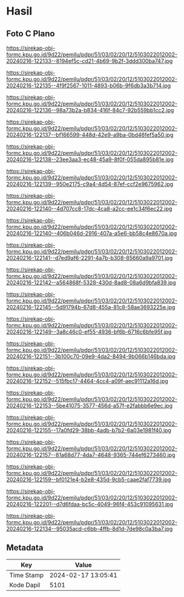 # Hasil

## Foto C Plano

https://sirekap-obj-formc.kpu.go.id/9d22/pemilu/pdpr/51/03/02/20/12/5103022012002-20240216-122133--8194ef5c-cd21-4b69-9b2f-3ddd300ba747.jpg

https://sirekap-obj-formc.kpu.go.id/9d22/pemilu/pdpr/51/03/02/20/12/5103022012002-20240216-122135--4f9f2567-1011-4893-b06b-9f6db3a3b714.jpg

https://sirekap-obj-formc.kpu.go.id/9d22/pemilu/pdpr/51/03/02/20/12/5103022012002-20240216-122136--98a73b2a-b834-416f-84c7-92b559bb1cc2.jpg

https://sirekap-obj-formc.kpu.go.id/9d22/pemilu/pdpr/51/03/02/20/12/5103022012002-20240216-122137--bf166599-448d-42e9-a9ba-0bd46fef5a50.jpg

https://sirekap-obj-formc.kpu.go.id/9d22/pemilu/pdpr/51/03/02/20/12/5103022012002-20240216-122138--23ee3aa3-ec48-45a9-8f0f-055da895b81e.jpg

https://sirekap-obj-formc.kpu.go.id/9d22/pemilu/pdpr/51/03/02/20/12/5103022012002-20240216-122139--950e2175-c9a4-4d54-87ef-ccf2e9675962.jpg

https://sirekap-obj-formc.kpu.go.id/9d22/pemilu/pdpr/51/03/02/20/12/5103022012002-20240216-122140--4d707cc8-17dc-4ca8-a2cc-ee1c34f6ec22.jpg

https://sirekap-obj-formc.kpu.go.id/9d22/pemilu/pdpr/51/03/02/20/12/5103022012002-20240216-122140--406b046d-2916-407a-a5e6-bb58c4e8670a.jpg

https://sirekap-obj-formc.kpu.go.id/9d22/pemilu/pdpr/51/03/02/20/12/5103022012002-20240216-122141--d7ed9af6-2291-4a7b-b308-85660a9a9701.jpg

https://sirekap-obj-formc.kpu.go.id/9d22/pemilu/pdpr/51/03/02/20/12/5103022012002-20240216-122142--a564868f-5328-430d-8ad8-08a6d9bfa839.jpg

https://sirekap-obj-formc.kpu.go.id/9d22/pemilu/pdpr/51/03/02/20/12/5103022012002-20240216-122145--5d91794b-67d8-455a-81c8-58ae3693225e.jpg

https://sirekap-obj-formc.kpu.go.id/9d22/pemilu/pdpr/51/03/02/20/12/5103022012002-20240216-122149--3a8c46c0-ef55-4936-bf6b-6716c6bfe95f.jpg

https://sirekap-obj-formc.kpu.go.id/9d22/pemilu/pdpr/51/03/02/20/12/5103022012002-20240216-122151--3b100c70-09e9-4da2-8494-9b066b146bda.jpg

https://sirekap-obj-formc.kpu.go.id/9d22/pemilu/pdpr/51/03/02/20/12/5103022012002-20240216-122152--515fbc17-4464-4cc4-a09f-aec91112a16d.jpg

https://sirekap-obj-formc.kpu.go.id/9d22/pemilu/pdpr/51/03/02/20/12/5103022012002-20240216-122153--5be41075-3577-456d-a57f-e2fabbb6e9ec.jpg

https://sirekap-obj-formc.kpu.go.id/9d22/pemilu/pdpr/51/03/02/20/12/5103022012002-20240216-122155--17a0fd29-38bb-4adb-b7b2-6a03e1981f40.jpg

https://sirekap-obj-formc.kpu.go.id/9d22/pemilu/pdpr/51/03/02/20/12/5103022012002-20240216-122157--81a68d77-4da7-4648-9365-744ef6273460.jpg

https://sirekap-obj-formc.kpu.go.id/9d22/pemilu/pdpr/51/03/02/20/12/5103022012002-20240216-122159--bf0121e4-b2e8-435d-9cb5-caae2faf7739.jpg

https://sirekap-obj-formc.kpu.go.id/9d22/pemilu/pdpr/51/03/02/20/12/5103022012002-20240216-122201--d7d6fdaa-bc5c-4049-96f4-453c91095631.jpg

https://sirekap-obj-formc.kpu.go.id/9d22/pemilu/pdpr/51/03/02/20/12/5103022012002-20240216-122134--95035acd-c6bb-4ffb-8d1d-7de98c0a3ba7.jpg


## Metadata

| Key        | Value               |
| ---------- | ------------------- |
| Time Stamp | 2024-02-17 13:05:41 |
| Kode Dapil | 5101                |



